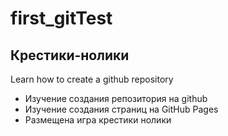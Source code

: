 # first_gitTest
## Крестики-нолики
Learn how to create a github repository 
- Изучение создания репозитория на github 
- Изучение создания страниц на GitHub Pages
- Размещена игра крестики нолики
